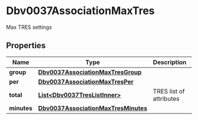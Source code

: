 

# Dbv0037AssociationMaxTres

Max TRES settings

## Properties

| Name | Type | Description | Notes |
|------------ | ------------- | ------------- | -------------|
|**group** | [**Dbv0037AssociationMaxTresGroup**](Dbv0037AssociationMaxTresGroup.md) |  |  [optional] |
|**per** | [**Dbv0037AssociationMaxTresPer**](Dbv0037AssociationMaxTresPer.md) |  |  [optional] |
|**total** | [**List&lt;Dbv0037TresListInner&gt;**](Dbv0037TresListInner.md) | TRES list of attributes |  [optional] |
|**minutes** | [**Dbv0037AssociationMaxTresMinutes**](Dbv0037AssociationMaxTresMinutes.md) |  |  [optional] |




